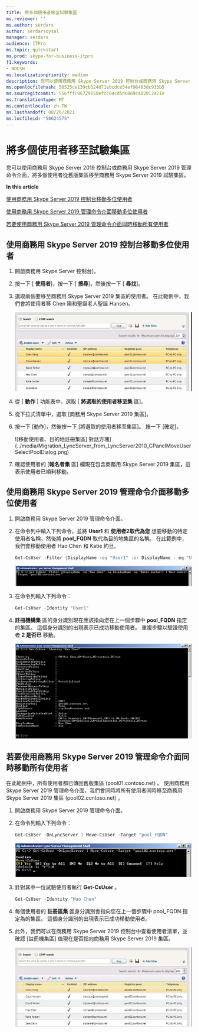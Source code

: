 ```yaml
---
title: 將多個使用者移至試驗集區
ms.reviewer: ''
ms.author: serdars
author: serdarsoysal
manager: serdars
audience: ITPro
ms.topic: quickstart
ms.prod: skype-for-business-itpro
f1.keywords:
- NOCSH
ms.localizationpriority: medium
description: 您可以使用商務用 Skype Server 2019 控制台或商務用 Skype Server 2019 管理命令介面，將多個使用者從舊版集區移至商務用 Skype Server 2019 試驗集區。
ms.openlocfilehash: 50525ce139cb324d71ebcdce54ef96463dc933b5
ms.sourcegitcommit: 556fffc96729150efcc04cd5d6069c402012421e
ms.translationtype: MT
ms.contentlocale: zh-TW
ms.lasthandoff: 08/26/2021
ms.locfileid: "58624575"
---
```

# <a name="move-multiple-users-to-the-pilot-pool"></a>將多個使用者移至試驗集區

您可以使用商務用 Skype Server 2019 控制台或商務用 Skype Server 2019 管理命令介面，將多個使用者從舊版集區移至商務用 Skype Server 2019 試驗集區。

 **In this article**
  
[使用商務用 Skype Server 2019 控制台移動多位使用者](#sectionSection0)
  
[使用商務用 Skype Server 2019 管理命令介面移動多位使用者](#sectionSection1)
  
[若要使用商務用 Skype Server 2019 管理命令介面同時移動所有使用者](#sectionSection2)
  
  
## <a name="to-move-multiple-users-by-using-the-skype-for-business-server-2019-control-panel"></a>使用商務用 Skype Server 2019 控制台移動多位使用者
<a name="sectionSection0"> </a>

1. 開啟商務用 Skype Server 控制台]。
    
2. 按一下 [ **使用者**]，按一下 [ **搜尋**]，然後按一下 [ **尋找**]。
    
3. 選取兩個要移至商務用 Skype Server 2019 集區的使用者。 在此範例中，我們會將使用者移 Chen 陽和聖誕老人聖誕 Hansen。
    
     ![將使用者移至特定的註冊集區](../media/Migration_LyncServer_CPanel_fromLyncServer2010_MoveMultipleUsersList.JPG)
  
4. 從 [ **動作** ] 功能表中，選取 [ **將選取的使用者移至集** 區]。
    
5. 從下拉式清單中，選取 [商務用 Skype Server 2019 集區]。
    
6. 按一下 [動作]，然後按一下 [將選取的使用者移至集區]。 按一下 [確定]。
    
     ![移動使用者、目的地註冊集區] 對話方塊](../media/Migration_LyncServer_from_LyncServer2010_CPanelMoveUserSelectPoolDialog.png)
  
7. 確認使用者的 [**報名者集** 區] 欄現在包含商務用 Skype Server 2019 集區，這表示使用者已順利移動。 
    
## <a name="to-move-multiple-users-by-using-the-skype-for-business-server-2019-management-shell"></a>使用商務用 Skype Server 2019 管理命令介面移動多位使用者
<a name="sectionSection1"> </a>

1. 開啟商務用 Skype Server 2019 管理命令介面。 
    
2. 在命令列中輸入下列命令，並將 **User1** 和 **使用者2取代為您** 想要移動的特定使用者名稱，然後將 **pool_FQDN** 取代為目的地集區的名稱。 在此範例中，我們會移動使用者 Hao Chen 和 Katie 約旦。 
    
   ```PowerShell
   Get-CsUser -Filter {DisplayName -eq "User1" -or DisplayName - eq "User2"} | Move-CsUser -Target "pool_FQDN"
   ```

    ![PowerShell Get-CsUser Cmdlet 的範例](../media/Migration_LyncServer_from_LyncServer2010_move2users.jpg)
  
3. 在命令列輸入下列命令： 
    
   ```PowerShell
   Get-CsUser -Identity "User1"
   ```

4. **註冊機構集** 區的身分識別現在應該指向您在上一個步驟中 **pool_FQDN** 指定的集區。 這個身分識別的出現表示已成功移動使用者。 重複步驟以驗證使用者 **2 是否已** 移動。 
    
     ![PowerShell Get-UsUser 識別指令程式的輸出](../media/Migration_LyncServer_from_LyncServer2010_showuser.jpg)
  
## <a name="to-move-all-users-at-the-same-time-by-using-the-skype-for-business-server-2019-management-shell"></a>若要使用商務用 Skype Server 2019 管理命令介面同時移動所有使用者
<a name="sectionSection2"> </a>

在此範例中，所有使用者都已傳回舊版集區 (pool01.contoso.net) 。 使用商務用 Skype Server 2019 管理命令介面，我們會同時將所有使用者同時移至商務用 Skype Server 2019 集區 (pool02.contoso.net) 。
  
1. 開啟商務用 Skype Server 2019 管理命令介面。
    
2. 在命令列輸入下列命令： 
    
   ```PowerShell
   Get-CsUser -OnLyncServer | Move-CsUser -Target "pool_FQDN"
   ```

     ![在管理命令介面中 PowerShell Cmdlet 及結果](../media/Migration_LyncServer_CPanel_fromLyncServer2010_Move-CSUserMultipleAll.png)
  
3. 針對其中一位試驗使用者執行 **Get-CsUser** 。 
    
   ```PowerShell
   Get-CsUser -Identity "Hao Chen"
   ```

4. 每個使用者的 **註冊區集** 區身分識別會指向您在上一個步驟中 pool_FQDN 指定為的集區。 這個身分識別的出現表示已成功移動使用者。 
    
5. 此外，我們可以在商務用 Skype Server 2019 控制台中查看使用者清單，並確認 [註冊機集區] 值現在是否指向商務用 Skype Server 2019 集區。
    
     ![商務用 Skype Server 2019 控制台使用者清單](../media/Migration_LyncServer_CPanel_fromLyncServer2010_Move-CSUserVerifyHao.JPG)
  


